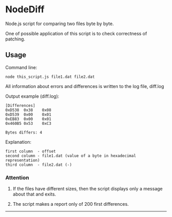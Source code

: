 NodeDiff
==========

Node.js script for comparing two files byte by byte.

One of possible application of this script is to check correctness of patching.


## Usage

Command line:

```
node this_script.js file1.dat file2.dat
```

All information about errors and differences is written to the log file, diff.log

Output example (diff.log):

```
[Differences]
0xD538	0x38	0x08
0xD539	0x00	0x01
0xEB83	0x00	0x01
0x460B5	0x53	0xC3

Bytes differs: 4
```

Explanation:

```
first column  - offset
second column - file1.dat (value of a byte in hexadecimal representation)
third column  - file2.dat (-)
```

### Attention

1. If the files have different sizes, then the script displays only a message about that and exits.

2. The script makes a report only of 200 first differences.


<hr>
